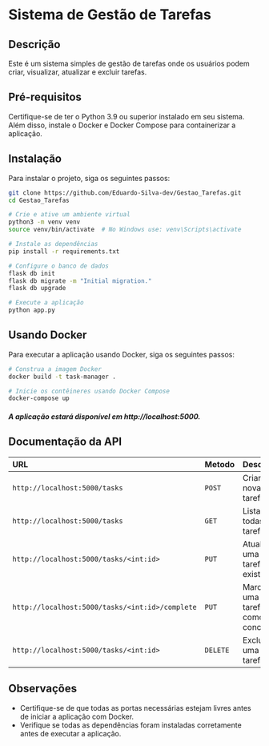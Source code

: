 # Sistema de Gestão de Tarefas

## Descrição
Este é um sistema simples de gestão de tarefas onde os usuários podem criar, visualizar, atualizar e excluir tarefas.

## Pré-requisitos
Certifique-se de ter o Python 3.9 ou superior instalado em seu sistema. Além disso, instale o Docker e Docker Compose para containerizar a aplicação.

## Instalação
Para instalar o projeto, siga os seguintes passos:

```bash
git clone https://github.com/Eduardo-Silva-dev/Gestao_Tarefas.git
cd Gestao_Tarefas

# Crie e ative um ambiente virtual
python3 -m venv venv
source venv/bin/activate  # No Windows use: venv\Scripts\activate

# Instale as dependências
pip install -r requirements.txt

# Configure o banco de dados
flask db init
flask db migrate -m "Initial migration."
flask db upgrade

# Execute a aplicação
python app.py
```

## Usando Docker
Para executar a aplicação usando Docker, siga os seguintes passos:

```bash
# Construa a imagem Docker
docker build -t task-manager .

# Inicie os contêineres usando Docker Compose
docker-compose up
```

##### A aplicação estará disponível em http://localhost:5000.

## Documentação da API
| URL                                                 | Metodo       | Descrição                           |
|:----------------------------------------------------| :--------- | :---------------------------------- |
| `http://localhost:5000/tasks` | `POST` | Criar uma nova tarefa |
| `http://localhost:5000/tasks`  | `GET` | 	Listar todas as tarefas |
| `http://localhost:5000/tasks/<int:id>` | `PUT` | Atualizar uma tarefa existente |
| `http://localhost:5000/tasks/<int:id>/complete`  | `PUT` | Marcar uma tarefa como concluída |
| `http://localhost:5000/tasks/<int:id>` | `DELETE` | Excluir uma tarefa |''

## Observações
- Certifique-se de que todas as portas necessárias estejam livres antes de iniciar a aplicação com Docker.
- Verifique se todas as dependências foram instaladas corretamente antes de executar a aplicação.
